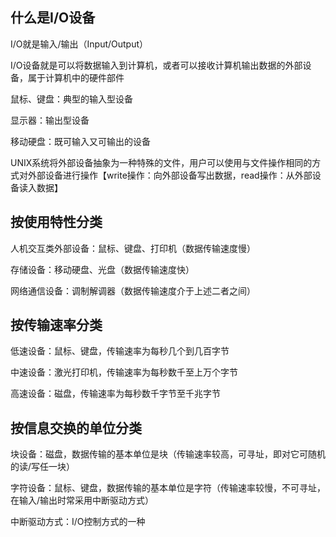## 什么是I/O设备

I/O就是输入/输出（Input/Output）

I/O设备就是可以将数据输入到计算机，或者可以接收计算机输出数据的外部设备，属于计算机中的硬件部件

鼠标、键盘：典型的输入型设备

显示器：输出型设备

移动硬盘：既可输入又可输出的设备

UNIX系统将外部设备抽象为一种特殊的文件，用户可以使用与文件操作相同的方式对外部设备进行操作【write操作：向外部设备写出数据，read操作：从外部设备读入数据】

## 按使用特性分类

人机交互类外部设备：鼠标、键盘、打印机（数据传输速度慢）

存储设备：移动硬盘、光盘（数据传输速度快）

网络通信设备：调制解调器（数据传输速度介于上述二者之间）

## 按传输速率分类

低速设备：鼠标、键盘，传输速率为每秒几个到几百字节

中速设备：激光打印机，传输速率为每秒数千至上万个字节

高速设备：磁盘，传输速率为每秒数千字节至千兆字节

## 按信息交换的单位分类

块设备：磁盘，数据传输的基本单位是块（传输速率较高，可寻址，即对它可随机的读/写任一块）

字符设备：鼠标、键盘，数据传输的基本单位是字符（传输速率较慢，不可寻址，在输入/输出时常采用中断驱动方式）

中断驱动方式：I/O控制方式的一种